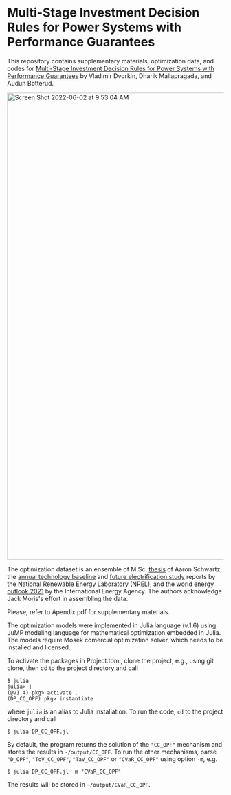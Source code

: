 # Multi-Stage Investment Decision Rules for Power Systems with Performance Guarantees

This repository contains supplementary materials, optimization data, and codes for [Multi-Stage Investment Decision Rules for Power Systems with Performance Guarantees](arxiv.org) by Vladimir Dvorkin, Dharik Mallapragada, and Audun Botterud. 

<img width="1082" alt="Screen Shot 2022-06-02 at 9 53 04 AM" src="https://user-images.githubusercontent.com/31773955/171645236-63fd26b1-8419-4273-a55b-e8f957e14f7f.png">

The optimization dataset is an ensemble of M.Sc. [thesis](https://dspace.mit.edu/bitstream/handle/1721.1/140416/schwartz-aaronms-sm-tpp-2021.pdf?sequence=1&isAllowed=y) of Aaron Schwartz, the [annual technology baseline](https://atb.nrel.gov/electricity/2021/index) and [future electrification study](https://www.nrel.gov/docs/fy21osti/72330.pdf) reports by the National Renewable Energy Laboratory (NREL), and the [world energy outlook 2021](https://www.iea.org/reports/world-energy-outlook-2021) by the International Energy Agency. The authors acknowledge Jack Moris's effort in assembling the data. 

Please, refer to Apendix.pdf for supplementary materials. 

The optimization models were implemented in Julia language (v.1.6) using JuMP modeling language for mathematical optimization embedded in Julia. The models require Mosek comercial optimization solver, which needs to be installed and licensed.

To activate the packages in Project.toml, clone the project, e.g., using git clone, then cd to the project directory and call
```
$ julia 
julia> ]
(@v1.4) pkg> activate .
(DP_CC_OPF) pkg> instantiate
```
where ```julia``` is an alias to Julia installation. To run the code, ```cd``` to the project directory and call
```
$ julia DP_CC_OPF.jl
```

By default, the program returns the solution of the ```"CC_OPF"``` mechanism and stores the results in ```~/output/CC_OPF```. To run the other mechanisms, parse ```"D_OPF"```, ```"ToV_CC_OPF"```, ```"TaV_CC_OPF"``` or ```"CVaR_CC_OPF"``` using option ```-m```, e.g. 
```
$ julia DP_CC_OPF.jl -m "CVaR_CC_OPF"
```
The results will be stored in ```~/output/CVaR_CC_OPF```. 
